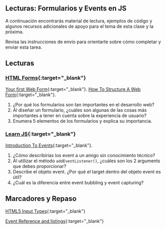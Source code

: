 ﻿## Lecturas: Formularios y Events en JS

A continuación encontrarás material de lectura, ejemplos de código y algunos recursos adicionales de apoyo para el tema de esta clase y la próxima.

Revisa las instrucciones de envío para orientarte sobre cómo completar y enviar esta tarea.

## Lecturas

### [HTML Forms](https://developer.mozilla.org/en-US/docs/Learn/Forms){:target="_blank"}

[Your first Web Form](https://developer.mozilla.org/en-US/docs/Learn/Forms/Your_first_form){:target="_blank"}.
[How To Structure A Web Form](https://developer.mozilla.org/en-US/docs/Learn/Forms/How_to_structure_a_web_form){:target="_blank"}.

1. ¿Por qué los formularios son tan importantes en el desarrollo web?
1. Al diseñar un formulario, ¿cuáles son algunas de las cosas más importantes a tener en cuenta sobre la experiencia de usuario?
1. Enumera 5 elementos de los formularios y explica su importancia.

### [Learn JS](https://developer.mozilla.org/en-US/docs/Learn/JavaScript){:target="_blank"}

[Introduction To Events](https://developer.mozilla.org/en-US/docs/Learn/JavaScript/Building_blocks/Events){:target="_blank"}.

1. ¿Cómo describirías los event a un amigo sin conocimiento técnico?
1. Al utilizar el método `addEventListener()`, ¿cuáles son los 2 arguments que debes proporcionar?
1. Describe el objeto event. ¿Por qué el target dentro del objeto event es útil?
1. ¿Cuál es la diferencia entre event bubbling y event capturing?

## Marcadores y Repaso

[HTML5 Input Types](https://developer.mozilla.org/en-US/docs/Learn/Forms/HTML5_input_types){:target="_blank"}

[Event Reference and listings](https://developer.mozilla.org/en-US/docs/Web/Events){:target="_blank"}

<!--
## Recursos adicionales

### Videos
 -->
